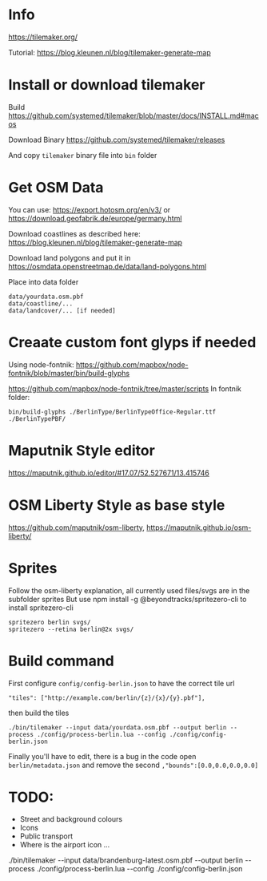 # Info
https://tilemaker.org/

Tutorial: https://blog.kleunen.nl/blog/tilemaker-generate-map

# Install or download tilemaker
Build
https://github.com/systemed/tilemaker/blob/master/docs/INSTALL.md#macos

Download Binary
https://github.com/systemed/tilemaker/releases

And copy `tilemaker` binary file into `bin` folder

# Get OSM Data
You can use: https://export.hotosm.org/en/v3/ or 
https://download.geofabrik.de/europe/germany.html

Download coastlines as described here: https://blog.kleunen.nl/blog/tilemaker-generate-map

Download land polygons and put it in 
https://osmdata.openstreetmap.de/data/land-polygons.html

Place into data folder
```
data/yourdata.osm.pbf
data/coastline/...
data/landcover/... [if needed]
```

# Creaate custom font glyps if needed
Using node-fontnik: https://github.com/mapbox/node-fontnik/blob/master/bin/build-glyphs


https://github.com/mapbox/node-fontnik/tree/master/scripts
In fontnik folder: 
```
bin/build-glyphs ./BerlinType/BerlinTypeOffice-Regular.ttf ./BerlinTypePBF/
```

# Maputnik Style editor
https://maputnik.github.io/editor/#17.07/52.527671/13.415746

# OSM Liberty Style as base style
https://github.com/maputnik/osm-liberty, https://maputnik.github.io/osm-liberty/

# Sprites 
Follow the osm-liberty explanation, all currently used files/svgs are in the subfolder sprites
But use npm install -g @beyondtracks/spritezero-cli to install spritezero-cli

```
spritezero berlin svgs/
spritezero --retina berlin@2x svgs/
```

# Build command

First configure `config/config-berlin.json` to have the correct tile url

```
"tiles": ["http://example.com/berlin/{z}/{x}/{y}.pbf"],
```

then build the tiles

```
./bin/tilemaker --input data/yourdata.osm.pbf --output berlin --process ./config/process-berlin.lua --config ./config/config-berlin.json
```

Finally you'll have to edit, there is a bug in the code open `berlin/metadata.json` and remove the second `,"bounds":[0.0,0.0,0.0,0.0]`


# TODO: 
- Street and background colours
- Icons
- Public transport
- Where is the airport icon ...


./bin/tilemaker --input data/brandenburg-latest.osm.pbf --output berlin --process ./config/process-berlin.lua --config ./config/config-berlin.json










